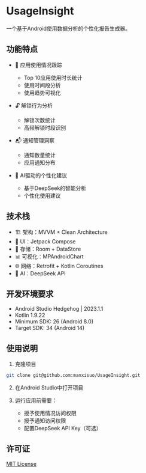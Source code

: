 # UsageInsight

一个基于Android使用数据分析的个性化报告生成器。

## 功能特点

- 📱 应用使用情况跟踪
  - Top 10应用使用时长统计
  - 使用时间段分析
  - 使用趋势可视化

- 🔓 解锁行为分析
  - 解锁次数统计
  - 高频解锁时段识别

- 📬 通知管理洞察
  - 通知数量统计
  - 应用通知分布

- 🤖 AI驱动的个性化建议
  - 基于DeepSeek的智能分析
  - 个性化使用建议

## 技术栈

- 🏗️ 架构：MVVM + Clean Architecture
- 🎨 UI：Jetpack Compose
- 💾 存储：Room + DataStore
- 📊 可视化：MPAndroidChart
- 🌐 网络：Retrofit + Kotlin Coroutines
- 🤖 AI：DeepSeek API

## 开发环境要求

- Android Studio Hedgehog | 2023.1.1
- Kotlin 1.9.22
- Minimum SDK: 26 (Android 8.0)
- Target SDK: 34 (Android 14)

## 使用说明

1. 克隆项目
```bash
git clone git@github.com:manxisuo/UsageInsight.git
```

2. 在Android Studio中打开项目

3. 运行应用前需要：
   - 授予使用情况访问权限
   - 授予通知访问权限
   - 配置DeepSeek API Key（可选）

## 许可证

[MIT License](LICENSE)
